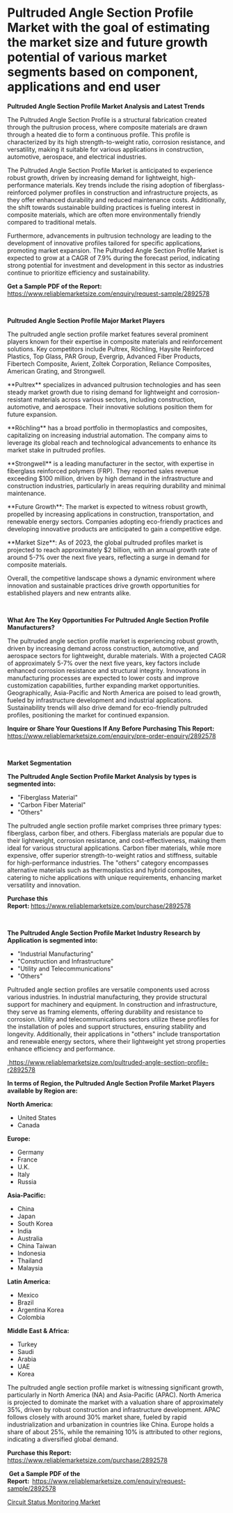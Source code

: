 <p><h1>Pultruded Angle Section Profile Market with the goal of estimating the market size and future growth potential of various market segments based on component, applications and end user</h1></p><p><strong>Pultruded Angle Section Profile Market Analysis and Latest Trends</strong></p>
<p><p>The Pultruded Angle Section Profile is a structural fabrication created through the pultrusion process, where composite materials are drawn through a heated die to form a continuous profile. This profile is characterized by its high strength-to-weight ratio, corrosion resistance, and versatility, making it suitable for various applications in construction, automotive, aerospace, and electrical industries.</p><p>The Pultruded Angle Section Profile Market is anticipated to experience robust growth, driven by increasing demand for lightweight, high-performance materials. Key trends include the rising adoption of fiberglass-reinforced polymer profiles in construction and infrastructure projects, as they offer enhanced durability and reduced maintenance costs. Additionally, the shift towards sustainable building practices is fueling interest in composite materials, which are often more environmentally friendly compared to traditional metals.</p><p>Furthermore, advancements in pultrusion technology are leading to the development of innovative profiles tailored for specific applications, promoting market expansion. The Pultruded Angle Section Profile Market is expected to grow at a CAGR of 7.9% during the forecast period, indicating strong potential for investment and development in this sector as industries continue to prioritize efficiency and sustainability.</p></p>
<p><strong>Get a Sample PDF of the Report:&nbsp;</strong> <a href="https://www.reliablemarketsize.com/enquiry/request-sample/2892578?utm_campaign=3512&utm_medium=2&utm_source=Github&utm_content=ia&utm_term=15032025&utm_id=pultruded-angle-section-profile">https://www.reliablemarketsize.com/enquiry/request-sample/2892578</a></p>
<p>&nbsp;</p>
<p><strong>Pultruded Angle Section Profile Major Market Players</strong></p>
<p><p>The pultruded angle section profile market features several prominent players known for their expertise in composite materials and reinforcement solutions. Key competitors include Pultrex, Röchling, Haysite Reinforced Plastics, Top Glass, PAR Group, Evergrip, Advanced Fiber Products, Fibertech Composite, Avient, Zoltek Corporation, Reliance Composites, American Grating, and Strongwell.</p><p>**Pultrex** specializes in advanced pultrusion technologies and has seen steady market growth due to rising demand for lightweight and corrosion-resistant materials across various sectors, including construction, automotive, and aerospace. Their innovative solutions position them for future expansion.</p><p>**Röchling** has a broad portfolio in thermoplastics and composites, capitalizing on increasing industrial automation. The company aims to leverage its global reach and technological advancements to enhance its market stake in pultruded profiles.</p><p>**Strongwell** is a leading manufacturer in the sector, with expertise in fiberglass reinforced polymers (FRP). They reported sales revenue exceeding $100 million, driven by high demand in the infrastructure and construction industries, particularly in areas requiring durability and minimal maintenance.</p><p>**Future Growth**: The market is expected to witness robust growth, propelled by increasing applications in construction, transportation, and renewable energy sectors. Companies adopting eco-friendly practices and developing innovative products are anticipated to gain a competitive edge.</p><p>**Market Size**: As of 2023, the global pultruded profiles market is projected to reach approximately $2 billion, with an annual growth rate of around 5-7% over the next five years, reflecting a surge in demand for composite materials.</p><p>Overall, the competitive landscape shows a dynamic environment where innovation and sustainable practices drive growth opportunities for established players and new entrants alike.</p></p>
<p>&nbsp;</p>
<p><strong>What Are The Key Opportunities For Pultruded Angle Section Profile Manufacturers?</strong></p>
<p><p>The pultruded angle section profile market is experiencing robust growth, driven by increasing demand across construction, automotive, and aerospace sectors for lightweight, durable materials. With a projected CAGR of approximately 5-7% over the next five years, key factors include enhanced corrosion resistance and structural integrity. Innovations in manufacturing processes are expected to lower costs and improve customization capabilities, further expanding market opportunities. Geographically, Asia-Pacific and North America are poised to lead growth, fueled by infrastructure development and industrial applications. Sustainability trends will also drive demand for eco-friendly pultruded profiles, positioning the market for continued expansion.</p></p>
<p><strong>Inquire or Share Your Questions If Any Before Purchasing This Report:</strong> <a href="https://www.reliablemarketsize.com/enquiry/pre-order-enquiry/2892578?utm_campaign=3512&utm_medium=2&utm_source=Github&utm_content=ia&utm_term=15032025&utm_id=pultruded-angle-section-profile">https://www.reliablemarketsize.com/enquiry/pre-order-enquiry/2892578</a></p>
<p>&nbsp;</p>
<p><strong>Market Segmentation</strong></p>
<p><strong>The Pultruded Angle Section Profile Market Analysis by types is segmented into:</strong></p>
<p><ul><li>"Fiberglass Material"</li><li>"Carbon Fiber Material"</li><li>"Others"</li></ul></p>
<p><p>The pultruded angle section profile market comprises three primary types: fiberglass, carbon fiber, and others. Fiberglass materials are popular due to their lightweight, corrosion resistance, and cost-effectiveness, making them ideal for various structural applications. Carbon fiber materials, while more expensive, offer superior strength-to-weight ratios and stiffness, suitable for high-performance industries. The "others" category encompasses alternative materials such as thermoplastics and hybrid composites, catering to niche applications with unique requirements, enhancing market versatility and innovation.</p></p>
<p><strong>Purchase this Report:&nbsp;</strong><a href="https://www.reliablemarketsize.com/purchase/2892578?utm_campaign=3512&utm_medium=2&utm_source=Github&utm_content=ia&utm_term=15032025&utm_id=pultruded-angle-section-profile">https://www.reliablemarketsize.com/purchase/2892578</a></p>
<p>&nbsp;</p>
<p><strong>The Pultruded Angle Section Profile Market Industry Research by Application is segmented into:</strong></p>
<p><ul><li>"Industrial Manufacturing"</li><li>"Construction and Infrastructure"</li><li>"Utility and Telecommunications"</li><li>"Others"</li></ul></p>
<p><p>Pultruded angle section profiles are versatile components used across various industries. In industrial manufacturing, they provide structural support for machinery and equipment. In construction and infrastructure, they serve as framing elements, offering durability and resistance to corrosion. Utility and telecommunications sectors utilize these profiles for the installation of poles and support structures, ensuring stability and longevity. Additionally, their applications in "others" include transportation and renewable energy sectors, where their lightweight yet strong properties enhance efficiency and performance.</p></p>
<p><a href="https://www.reliablemarketsize.com/pultruded-angle-section-profile-r2892578?utm_campaign=3512&utm_medium=2&utm_source=Github&utm_content=ia&utm_term=15032025&utm_id=pultruded-angle-section-profile">&nbsp;https://www.reliablemarketsize.com/pultruded-angle-section-profile-r2892578</a></p>
<p><strong>In terms of Region, the Pultruded Angle Section Profile Market Players available by Region are:</strong></p>
<p>
    <p> <strong> North America: </strong>
        <ul>
            <li>United States</li>
            <li>Canada</li>
        </ul>
        </p> 
    <p> <strong> Europe: </strong>
        <ul>
            <li>Germany</li>
            <li>France</li>
            <li>U.K.</li>
            <li>Italy</li>
            <li>Russia</li>
        </ul>
        </p> 
    <p> <strong> Asia-Pacific: </strong>
        <ul>
            <li>China</li>
            <li>Japan</li>
            <li>South Korea</li>
            <li>India</li>
            <li>Australia</li>
            <li>China Taiwan</li>
            <li>Indonesia</li>
            <li>Thailand</li>
            <li>Malaysia</li>
        </ul>
        </p> 
    <p> <strong> Latin America: </strong>
        <ul>
            <li>Mexico</li>
            <li>Brazil</li>
            <li>Argentina Korea</li>
            <li>Colombia</li>
        </ul>
        </p> 
    <p> <strong> Middle East & Africa: </strong>
        <ul>
            <li>Turkey</li>
            <li>Saudi</li>
            <li>Arabia</li>
            <li>UAE</li>
            <li>Korea</li>
        </ul>
    </p>
    </p>
<p><p>The pultruded angle section profile market is witnessing significant growth, particularly in North America (NA) and Asia-Pacific (APAC). North America is projected to dominate the market with a valuation share of approximately 35%, driven by robust construction and infrastructure development. APAC follows closely with around 30% market share, fueled by rapid industrialization and urbanization in countries like China. Europe holds a share of about 25%, while the remaining 10% is attributed to other regions, indicating a diversified global demand.</p></p>
<p><strong>Purchase this Report: </strong><a href="https://www.reliablemarketsize.com/purchase/2892578?utm_campaign=3512&utm_medium=2&utm_source=Github&utm_content=ia&utm_term=15032025&utm_id=pultruded-angle-section-profile">https://www.reliablemarketsize.com/purchase/2892578</a></p>
<p>&nbsp;<strong>Get a Sample PDF of the Report:&nbsp;&nbsp;</strong><a href="https://www.reliablemarketsize.com/enquiry/request-sample/2892578?utm_campaign=3512&utm_medium=2&utm_source=Github&utm_content=ia&utm_term=15032025&utm_id=pultruded-angle-section-profile">https://www.reliablemarketsize.com/enquiry/request-sample/2892578</a></p>
<p><strong></strong></p>
<p><p><a href="https://github.com/daemluari/Market-Research-Report-List-1/blob/main/circuit-status-monitoring-market.md?utm_campaign=3512&utm_medium=2&utm_source=Github&utm_content=ia&utm_term=15032025&utm_id=pultruded-angle-section-profile">Circuit Status Monitoring Market</a></p></p>